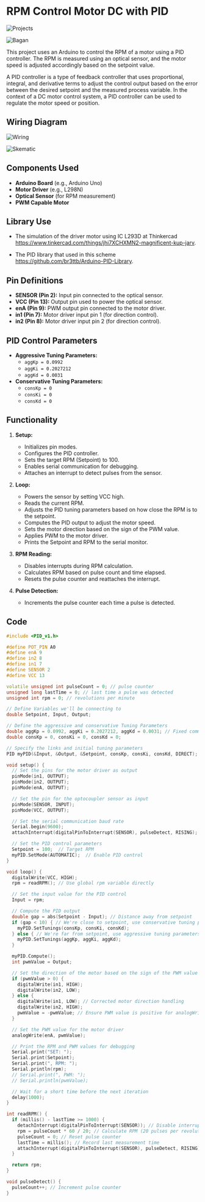 # RPM Control Motor DC with PID

![Projects](img/arduino_pid_system.PNG)<br/>

![Bagan](img/bagan.jpg)<br/>

This project uses an Arduino to control the RPM of a motor using a PID controller. The RPM is measured using an optical sensor, and the motor speed is adjusted accordingly based on the setpoint value.

A PID controller is a type of feedback controller that uses proportional, integral, and derivative terms to adjust the control output based on the error between the desired setpoint and the measured process variable. In the context of a DC motor control system, a PID controller can be used to regulate the motor speed or position.

## Wiring Diagram

![Wiring](img/wire-diagram.png) <br>

![Skematic](img/skema.jpg)<br>

## Components Used

- **Arduino Board** (e.g., Arduino Uno)
- **Motor Driver** (e.g., L298N)
- **Optical Sensor** (for RPM measurement)
- **PWM Capable Motor**

## Library Use

- The simulation of the driver motor using IC L293D at Thinkercad <br>
  https://www.tinkercad.com/things/jhi7XCHXMN2-magnificent-kup-jarv.

- The PID library that used in this scheme <br>
  https://github.com/br3ttb/Arduino-PID-Library.

## Pin Definitions

- **SENSOR (Pin 2):** Input pin connected to the optical sensor.
- **VCC (Pin 13):** Output pin used to power the optical sensor.
- **enA (Pin 9):** PWM output pin connected to the motor driver.
- **in1 (Pin 7):** Motor driver input pin 1 (for direction control).
- **in2 (Pin 8):** Motor driver input pin 2 (for direction control).

## PID Control Parameters

- **Aggressive Tuning Parameters:**
  - `aggKp = 0.0992`
  - `aggKi = 0.2027212`
  - `aggKd = 0.0031`
- **Conservative Tuning Parameters:**
  - `consKp = 0`
  - `consKi = 0`
  - `consKd = 0`

## Functionality

1. **Setup:**

   - Initializes pin modes.
   - Configures the PID controller.
   - Sets the target RPM (Setpoint) to 100.
   - Enables serial communication for debugging.
   - Attaches an interrupt to detect pulses from the sensor.

2. **Loop:**

   - Powers the sensor by setting VCC high.
   - Reads the current RPM.
   - Adjusts the PID tuning parameters based on how close the RPM is to the setpoint.
   - Computes the PID output to adjust the motor speed.
   - Sets the motor direction based on the sign of the PWM value.
   - Applies PWM to the motor driver.
   - Prints the Setpoint and RPM to the serial monitor.

3. **RPM Reading:**

   - Disables interrupts during RPM calculation.
   - Calculates RPM based on pulse count and time elapsed.
   - Resets the pulse counter and reattaches the interrupt.

4. **Pulse Detection:**
   - Increments the pulse counter each time a pulse is detected.

## Code

```cpp
#include <PID_v1.h>

#define POT_PIN A0
#define enA 9
#define in2 8
#define in1 7
#define SENSOR 2
#define VCC 13

volatile unsigned int pulseCount = 0; // pulse counter
unsigned long lastTime = 0; // last time a pulse was detected
unsigned int rpm = 0; // revolutions per minute

// Define Variables we'll be connecting to
double Setpoint, Input, Output;

// Define the aggressive and conservative Tuning Parameters
double aggKp = 0.0992, aggKi = 0.2027212, aggKd = 0.0031; // Fixed comma to dot
double consKp = 0, consKi = 0, consKd = 0;

// Specify the links and initial tuning parameters
PID myPID(&Input, &Output, &Setpoint, consKp, consKi, consKd, DIRECT);

void setup() {
  // Set the pins for the motor driver as output
  pinMode(in1, OUTPUT);
  pinMode(in2, OUTPUT);
  pinMode(enA, OUTPUT);

  // Set the pin for the optocoupler sensor as input
  pinMode(SENSOR, INPUT);
  pinMode(VCC, OUTPUT);

  // Set the serial communication baud rate
  Serial.begin(9600);
  attachInterrupt(digitalPinToInterrupt(SENSOR), pulseDetect, RISING);

  // Set the PID control parameters
  Setpoint = 100;  // Target RPM
  myPID.SetMode(AUTOMATIC);  // Enable PID control
}

void loop() {
  digitalWrite(VCC, HIGH);
  rpm = readRPM(); // Use global rpm variable directly

  // Set the input value for the PID control
  Input = rpm;

  // Compute the PID output
  double gap = abs(Setpoint - Input); // Distance away from setpoint
  if (gap < 10) { // We're close to setpoint, use conservative tuning parameters
    myPID.SetTunings(consKp, consKi, consKd);
  } else { // We're far from setpoint, use aggressive tuning parameters
    myPID.SetTunings(aggKp, aggKi, aggKd);
  }

  myPID.Compute();
  int pwmValue = Output;

  // Set the direction of the motor based on the sign of the PWM value
  if (pwmValue > 0) {
    digitalWrite(in1, HIGH);
    digitalWrite(in2, LOW);
  } else {
    digitalWrite(in1, LOW); // Corrected motor direction handling
    digitalWrite(in2, HIGH);
    pwmValue = -pwmValue; // Ensure PWM value is positive for analogWrite
  }

  // Set the PWM value for the motor driver
  analogWrite(enA, pwmValue);

  // Print the RPM and PWM values for debugging
  Serial.print("SET: ");
  Serial.print(Setpoint);
  Serial.print(", RPM: ");
  Serial.println(rpm);
  // Serial.print(", PWM: ");
  // Serial.println(pwmValue);

  // Wait for a short time before the next iteration
  delay(1000);
}

int readRPM() {
  if (millis() - lastTime >= 1000) {
    detachInterrupt(digitalPinToInterrupt(SENSOR)); // Disable interrupt during RPM calculation
    rpm = pulseCount * 60 / 20; // Calculate RPM (20 pulses per revolution)
    pulseCount = 0; // Reset pulse counter
    lastTime = millis(); // Record last measurement time
    attachInterrupt(digitalPinToInterrupt(SENSOR), pulseDetect, RISING); // Re-attach interrupt to sensor pin
  }

  return rpm;
}

void pulseDetect() {
  pulseCount++; // Increment pulse counter
}
```
